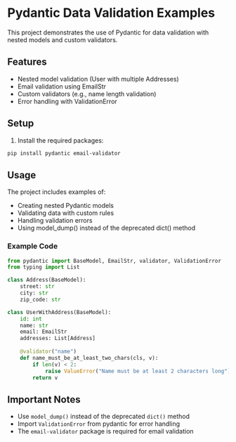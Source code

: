 # Pydantic Data Validation Examples

This project demonstrates the use of Pydantic for data validation with nested models and custom validators.

## Features

- Nested model validation (User with multiple Addresses)
- Email validation using EmailStr
- Custom validators (e.g., name length validation)
- Error handling with ValidationError

## Setup

1. Install the required packages:
```bash
pip install pydantic email-validator
```

## Usage

The project includes examples of:
- Creating nested Pydantic models
- Validating data with custom rules
- Handling validation errors
- Using model_dump() instead of the deprecated dict() method

### Example Code

```python
from pydantic import BaseModel, EmailStr, validator, ValidationError
from typing import List

class Address(BaseModel):
    street: str
    city: str
    zip_code: str

class UserWithAddress(BaseModel):
    id: int
    name: str
    email: EmailStr
    addresses: List[Address]
    
    @validator("name")
    def name_must_be_at_least_two_chars(cls, v):
        if len(v) < 2:
            raise ValueError("Name must be at least 2 characters long")
        return v
```

## Important Notes

- Use `model_dump()` instead of the deprecated `dict()` method
- Import `ValidationError` from pydantic for error handling
- The `email-validator` package is required for email validation
